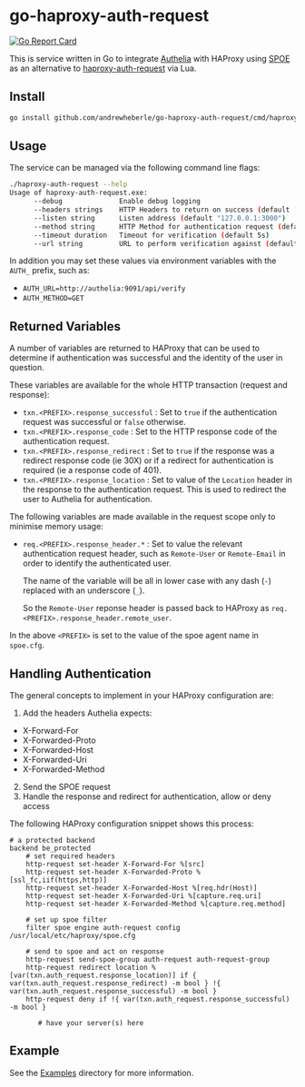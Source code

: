# go-haproxy-auth-request

[![Go Report Card](https://goreportcard.com/badge/github.com/andrewheberle/go-haproxy-auth-request?logo=go&style=flat-square)](https://goreportcard.com/report/github.com/andrewheberle/go-haproxy-auth-request)

This is service written in Go to integrate [Authelia](https://www.authelia.com/) with HAProxy using [SPOE](https://www.haproxy.org/download/2.8/doc/SPOE.txt) as an alternative to [haproxy-auth-request](https://github.com/TimWolla/haproxy-auth-request/) via Lua.

## Install

```sh
go install github.com/andrewheberle/go-haproxy-auth-request/cmd/haproxy-auth-request
```

## Usage

The service can be managed via the following command line flags:

```sh
./haproxy-auth-request --help
Usage of haproxy-auth-request.exe:
      --debug              Enable debug logging
      --headers strings    HTTP Headers to return on success (default [authorization,proxy-authorization,remote-user,remote-groups,remote-name,remote-email])
      --listen string      Listen address (default "127.0.0.1:3000")
      --method string      HTTP Method for authentication request (default "HEAD")
      --timeout duration   Timeout for verification (default 5s)
      --url string         URL to perform verification against (default "http://127.0.0.1:9091/api/authz/forward-auth")
```

In addition you may set these values via environment variables with the `AUTH_` prefix, such as:

* `AUTH_URL=http://authelia:9091/api/verify`
* `AUTH_METHOD=GET`

## Returned Variables

A number of variables are returned to HAProxy that can be used to determine if
authentication was successful and the identity of the user in question.

These variables are available for the whole HTTP transaction (request and
response):

* `txn.<PREFIX>.response_successful` : Set to `true` if the authentication
  request was successful or `false` otherwise.
* `txn.<PREFIX>.response_code` : Set to the HTTP response code of the
  authentication request.
* `txn.<PREFIX>.response_redirect` : Set to `true` if the response was a
  redirect response code (ie 30X) or if a redirect for authentication is
  required (ie a response code of 401).
* `txn.<PREFIX>.response_location` : Set to value of the `Location` header in
  the response to the authentication request. This is used to redirect the
  user to Authelia for authentication.

The following variables are made available in the request scope only to
minimise memory usage:

* `req.<PREFIX>.response_header.*` : Set to value the relevant authentication
  request header, such as `Remote-User` or `Remote-Email` in order to identify
  the authenticated user.

  The name of the variable will be all in lower case with any dash (`-`)
  replaced with an underscore (`_`).

  So the `Remote-User` reponse header is passed back to HAProxy as
  `req.<PREFIX>.response_header.remote_user`.

In the above `<PREFIX>` is set to the value of the spoe agent name in `spoe.cfg`.

## Handling Authentication

The general concepts to implement in your HAProxy configuration are:

1. Add the headers Authelia expects:
  * X-Forward-For
  * X-Forwarded-Proto
  * X-Forwarded-Host
  * X-Forwarded-Uri
  * X-Forwarded-Method
2. Send the SPOE request
3. Handle the response and redirect for authentication, allow or deny access

The following HAProxy configuration snippet shows this process:

```text
# a protected backend
backend be_protected
	# set required headers
	http-request set-header X-Forward-For %[src]
	http-request set-header X-Forwarded-Proto %[ssl_fc,iif(https,http)]
	http-request set-header X-Forwarded-Host %[req.hdr(Host)]
	http-request set-header X-Forwarded-Uri %[capture.req.uri]
	http-request set-header X-Forwarded-Method %[capture.req.method]

	# set up spoe filter
	filter spoe engine auth-request config /usr/local/etc/haproxy/spoe.cfg

	# send to spoe and act on response
	http-request send-spoe-group auth-request auth-request-group
	http-request redirect location %[var(txn.auth_request.response_location)] if { var(txn.auth_request.response_redirect) -m bool } !{ var(txn.auth_request.response_successful) -m bool }
	http-request deny if !{ var(txn.auth_request.response_successful) -m bool }

       # have your server(s) here
```

## Example

See the [Examples](examples/README.md) directory for more information.

